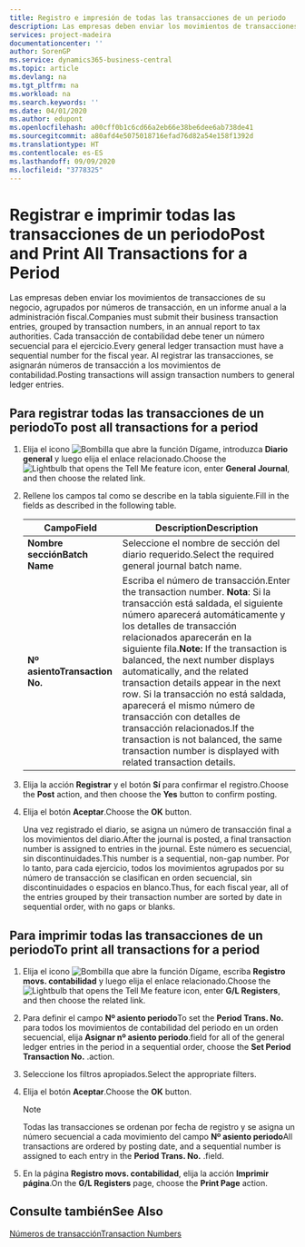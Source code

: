 ```yaml
---
title: Registro e impresión de todas las transacciones de un periodo
description: Las empresas deben enviar los movimientos de transacciones de su negocio, agrupados por números de transacción, en un informe anual a la administración fiscal.
services: project-madeira
documentationcenter: ''
author: SorenGP
ms.service: dynamics365-business-central
ms.topic: article
ms.devlang: na
ms.tgt_pltfrm: na
ms.workload: na
ms.search.keywords: ''
ms.date: 04/01/2020
ms.author: edupont
ms.openlocfilehash: a00cff0b1c6cd66a2eb66e38be6dee6ab738de41
ms.sourcegitcommit: a80afd4e5075018716efad76d82a54e158f1392d
ms.translationtype: HT
ms.contentlocale: es-ES
ms.lasthandoff: 09/09/2020
ms.locfileid: "3778325"
---
```

# <a name="post-and-print-all-transactions-for-a-period"></a><span data-ttu-id="e5c81-103">Registrar e imprimir todas las transacciones de un periodo</span><span class="sxs-lookup"><span data-stu-id="e5c81-103">Post and Print All Transactions for a Period</span></span>
<span data-ttu-id="e5c81-104">Las empresas deben enviar los movimientos de transacciones de su negocio, agrupados por números de transacción, en un informe anual a la administración fiscal.</span><span class="sxs-lookup"><span data-stu-id="e5c81-104">Companies must submit their business transaction entries, grouped by transaction numbers, in an annual report to tax authorities.</span></span> <span data-ttu-id="e5c81-105">Cada transacción de contabilidad debe tener un número secuencial para el ejercicio.</span><span class="sxs-lookup"><span data-stu-id="e5c81-105">Every general ledger transaction must have a sequential number for the fiscal year.</span></span> <span data-ttu-id="e5c81-106">Al registrar las transacciones, se asignarán números de transacción a los movimientos de contabilidad.</span><span class="sxs-lookup"><span data-stu-id="e5c81-106">Posting transactions will assign transaction numbers to general ledger entries.</span></span>  

## <a name="to-post-all-transactions-for-a-period"></a><span data-ttu-id="e5c81-107">Para registrar todas las transacciones de un periodo</span><span class="sxs-lookup"><span data-stu-id="e5c81-107">To post all transactions for a period</span></span>  

1.  <span data-ttu-id="e5c81-108">Elija el icono ![Bombilla que abre la función Dígame](../../media/ui-search/search_small.png "Dígame qué desea hacer"), introduzca **Diario general** y luego elija el enlace relacionado.</span><span class="sxs-lookup"><span data-stu-id="e5c81-108">Choose the ![Lightbulb that opens the Tell Me feature](../../media/ui-search/search_small.png "Tell me what you want to do") icon, enter **General Journal**, and then choose the related link.</span></span>  
2.  <span data-ttu-id="e5c81-109">Rellene los campos tal como se describe en la tabla siguiente.</span><span class="sxs-lookup"><span data-stu-id="e5c81-109">Fill in the fields as described in the following table.</span></span>  

    |<span data-ttu-id="e5c81-110">Campo</span><span class="sxs-lookup"><span data-stu-id="e5c81-110">Field</span></span>|<span data-ttu-id="e5c81-111">Description</span><span class="sxs-lookup"><span data-stu-id="e5c81-111">Description</span></span>|  
    |---------------------------------|---------------------------------------|  
    |<span data-ttu-id="e5c81-112">**Nombre sección**</span><span class="sxs-lookup"><span data-stu-id="e5c81-112">**Batch Name**</span></span>|<span data-ttu-id="e5c81-113">Seleccione el nombre de sección del diario requerido.</span><span class="sxs-lookup"><span data-stu-id="e5c81-113">Select the required general journal batch name.</span></span>|  
    |<span data-ttu-id="e5c81-114">**Nº asiento**</span><span class="sxs-lookup"><span data-stu-id="e5c81-114">**Transaction No.**</span></span>|<span data-ttu-id="e5c81-115">Escriba el número de transacción.</span><span class="sxs-lookup"><span data-stu-id="e5c81-115">Enter the transaction number.</span></span> <span data-ttu-id="e5c81-116">**Nota**: Si la transacción está saldada, el siguiente número aparecerá automáticamente y los detalles de transacción relacionados aparecerán en la siguiente fila.</span><span class="sxs-lookup"><span data-stu-id="e5c81-116">**Note:**  If the transaction is balanced, the next number displays automatically, and the related transaction details appear in the next row.</span></span> <span data-ttu-id="e5c81-117">Si la transacción no está saldada, aparecerá el mismo número de transacción con detalles de transacción relacionados.</span><span class="sxs-lookup"><span data-stu-id="e5c81-117">If the transaction is not balanced, the same transaction number is displayed with related transaction details.</span></span>|  

3.  <span data-ttu-id="e5c81-118">Elija la acción **Registrar** y el botón **Sí** para confirmar el registro.</span><span class="sxs-lookup"><span data-stu-id="e5c81-118">Choose the **Post** action, and then choose the **Yes** button to confirm posting.</span></span>  
4.  <span data-ttu-id="e5c81-119">Elija el botón **Aceptar**.</span><span class="sxs-lookup"><span data-stu-id="e5c81-119">Choose the **OK** button.</span></span>  

    <span data-ttu-id="e5c81-120">Una vez registrado el diario, se asigna un número de transacción final a los movimientos del diario.</span><span class="sxs-lookup"><span data-stu-id="e5c81-120">After the journal is posted, a final transaction number is assigned to entries in the journal.</span></span> <span data-ttu-id="e5c81-121">Este número es secuencial, sin discontinuidades.</span><span class="sxs-lookup"><span data-stu-id="e5c81-121">This number is a sequential, non-gap number.</span></span> <span data-ttu-id="e5c81-122">Por lo tanto, para cada ejercicio, todos los movimientos agrupados por su número de transacción se clasifican en orden secuencial, sin discontinuidades o espacios en blanco.</span><span class="sxs-lookup"><span data-stu-id="e5c81-122">Thus, for each fiscal year, all of the entries grouped by their transaction number are sorted by date in sequential order, with no gaps or blanks.</span></span>  

## <a name="to-print-all-transactions-for-a-period"></a><span data-ttu-id="e5c81-123">Para imprimir todas las transacciones de un periodo</span><span class="sxs-lookup"><span data-stu-id="e5c81-123">To print all transactions for a period</span></span>  

1.  <span data-ttu-id="e5c81-124">Elija el icono ![Bombilla que abre la función Dígame](../../media/ui-search/search_small.png "Dígame qué desea hacer"), escriba **Registro movs. contabilidad** y luego elija el enlace relacionado.</span><span class="sxs-lookup"><span data-stu-id="e5c81-124">Choose the ![Lightbulb that opens the Tell Me feature](../../media/ui-search/search_small.png "Tell me what you want to do") icon, enter **G/L Registers**, and then choose the related link.</span></span>  
2.  <span data-ttu-id="e5c81-125">Para definir el campo **Nº asiento periodo**</span><span class="sxs-lookup"><span data-stu-id="e5c81-125">To set the **Period Trans. No.**</span></span> <span data-ttu-id="e5c81-126">para todos los movimientos de contabilidad del periodo en un orden secuencial, elija **Asignar nº asiento periodo**.</span><span class="sxs-lookup"><span data-stu-id="e5c81-126">field for all of the general ledger entries in the period in a sequential order, choose the **Set Period Transaction No.**</span></span> <span data-ttu-id="e5c81-127">.</span><span class="sxs-lookup"><span data-stu-id="e5c81-127">action.</span></span>  
3.  <span data-ttu-id="e5c81-128">Seleccione los filtros apropiados.</span><span class="sxs-lookup"><span data-stu-id="e5c81-128">Select the appropriate filters.</span></span>  
4.  <span data-ttu-id="e5c81-129">Elija el botón **Aceptar**.</span><span class="sxs-lookup"><span data-stu-id="e5c81-129">Choose the **OK** button.</span></span>  

    > [!NOTE]  
    >  <span data-ttu-id="e5c81-130">Todas las transacciones se ordenan por fecha de registro y se asigna un número secuencial a cada movimiento del campo **Nº asiento periodo**</span><span class="sxs-lookup"><span data-stu-id="e5c81-130">All transactions are ordered by posting date, and a sequential number is assigned to each entry in the **Period Trans. No.**</span></span> <span data-ttu-id="e5c81-131">.</span><span class="sxs-lookup"><span data-stu-id="e5c81-131">field.</span></span>  

5.  <span data-ttu-id="e5c81-132">En la página **Registro movs. contabilidad**, elija la acción **Imprimir página**.</span><span class="sxs-lookup"><span data-stu-id="e5c81-132">On the **G/L Registers** page, choose the **Print Page** action.</span></span>  

## <a name="see-also"></a><span data-ttu-id="e5c81-133">Consulte también</span><span class="sxs-lookup"><span data-stu-id="e5c81-133">See Also</span></span>  
 [<span data-ttu-id="e5c81-134">Números de transacción</span><span class="sxs-lookup"><span data-stu-id="e5c81-134">Transaction Numbers</span></span>](transaction-numbers.md)
